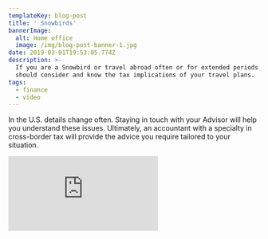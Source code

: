 ```yaml
---
templateKey: blog-post
title: ' Snowbirds'
bannerImage:
  alt: Home office
  image: /img/blog-post-banner-1.jpg
date: 2019-03-01T19:53:05.774Z
description: >-
  If you are a Snowbird or travel abroad often or for extended periods, you
  should consider and know the tax implications of your travel plans. 
tags:
  - finance
  - video
---
```

In the U.S. details change often. Staying in touch with your Advisor will help you understand these issues. Ultimately, an accountant with a specialty in cross-border tax will provide the advice you require tailored to your situation.

<iframe class="FlexEmbed-content" src="https://player.vimeo.com/video/196471285" allowfullscreen="" frameborder="0"></iframe>
